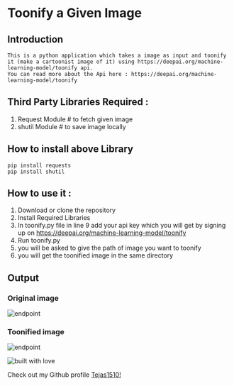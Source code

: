 # Toonify a Given Image

## Introduction
```
This is a python application which takes a image as input and toonify it (make a cartoonist image of it) using https://deepai.org/machine-learning-model/toonify api.
You can read more about the Api here : https://deepai.org/machine-learning-model/toonify
```
## Third Party Libraries Required :
1. Request Module # to fetch given image
2. shutil Module # to save image locally

## How to install above Library
```
pip install requests
pip install shutil
```
## How to use it :
1. Download or clone the repository
2. Install Required Libraries
3. In toonify.py file in line 9 add your api key which you will get by signing up on https://deepai.org/machine-learning-model/toonify
4. Run toonify.py
5. you will be asked to give the path of image you want to toonify
6. you will get the toonified image in the same directory

## Output

### Original image

![endpoint](https://github.com/Tejas1510/hacking-tools-scripts/blob/toonify/Python/ToonifyImage/images/rohit.png)

### Toonified image

![endpoint](https://github.com/Tejas1510/hacking-tools-scripts/blob/toonify/Python/ToonifyImage/images/output.jpg)

![built with love](https://forthebadge.com/images/badges/built-with-love.svg)

Check out my Github profile [Tejas1510!](https://github.com/Tejas1510)
